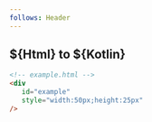 ```yaml
---
follows: Header
---
```


## ${Html} to ${Kotlin}

```html
<!-- example.html -->
<div
   id="example"
   style="width:50px;height:25px"
/>
```
